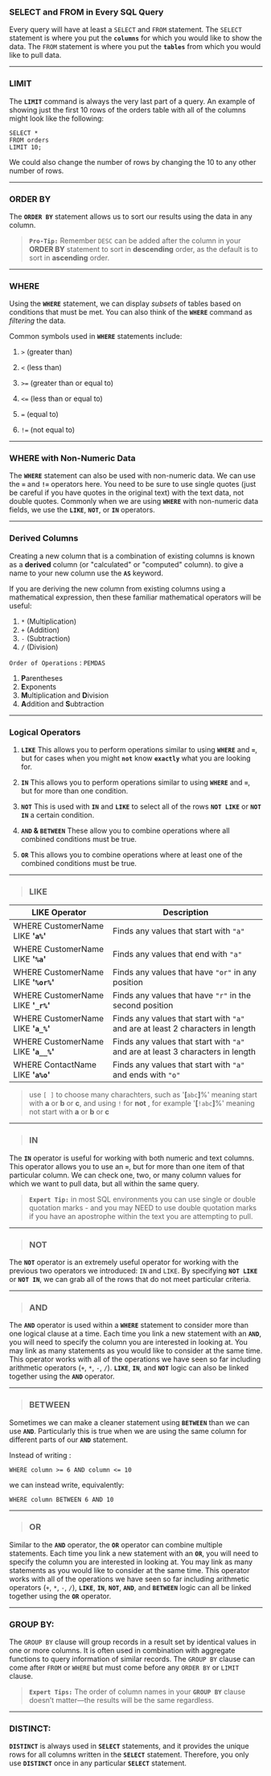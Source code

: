 ### SELECT and FROM in Every SQL Query

Every query will have at least a  `SELECT`  and  `FROM`  statement. The  `SELECT`   statement is where you put the  **`columns`**  for which you would like to show the data. The  `FROM` statement is where you put the  **`tables`**  from which you would like to pull data.



--------------------
### LIMIT
The  **`LIMIT`**  command is always the very last part of a query. An example of showing just the first 10 rows of the orders table with all of the columns might look like the following:

```
SELECT *
FROM orders
LIMIT 10;
```
We could also change the number of rows by changing the 10 to any other number of rows.

------------------
### ORDER BY

The **`ORDER BY`** statement allows us to sort our results using the data in any column.

> **`Pro-Tip:`** 
Remember  `DESC`  can be added after the column in your  **ORDER BY**  statement to sort in **descending** order, as the default is to sort in **ascending** order.

-------------

### WHERE
Using the **`WHERE`** statement, we can display _subsets_ of tables based on conditions that must be met. You can also think of the **`WHERE`** command as _filtering_ the data.

Common symbols used in  **`WHERE`**  statements include:

1.  `>`  (greater than)
    
2.  `<`  (less than)
    
3.  `>=`  (greater than or equal to)
    
4.  `<=`  (less than or equal to)
    
5.  `=`  (equal to)
    
6.  `!=`  (not equal to)

-------------------------------


### WHERE with Non-Numeric Data
The  **`WHERE`**  statement can also be used with non-numeric data. We can use the  **`=`**  and  **`!=`**  operators here. You need to be sure to use single quotes (just be careful if you have quotes in the original text) with the text data, not double quotes. Commonly when we are using  **`WHERE`**  with non-numeric data fields, we use the  **`LIKE`**,  **`NOT`**, or  **`IN`**  operators.



------------------------------

### Derived Columns
Creating a new column that is a combination of existing columns is known as a  **derived**  column (or "calculated" or "computed" column).  to give a name to your new column use the **`AS`**  keyword.


If you are deriving the new column from existing columns using a mathematical expression, then these familiar mathematical operators will be useful:

1.  `*`  (Multiplication)
2.  `+`  (Addition)
3.  `-`  (Subtraction)
4.  `/`  (Division)


`Order of Operations` : `PEMDAS`
1. **P**arentheses
2. **E**xponents
3. **M**ultiplication and  **D**ivision
4. **A**ddition and  **S**ubtraction



-----------------



### Logical Operators
1.  **`LIKE`**  This allows you to perform operations similar to using  **`WHERE`**  and  **`=`**, but for cases when you might  **`not`**  know  **`exactly`**  what you are looking for.
    
2.  **`IN`**  This allows you to perform operations similar to using  **`WHERE`**  and  **`=`**, but for more than one condition.
    
3.  **`NOT`**  This is used with  **`IN`**  and  **`LIKE`**  to select all of the rows  **`NOT LIKE`**  or  **`NOT IN`**  a certain condition.
    
4.  **`AND` & `BETWEEN`**  These allow you to combine operations where all combined conditions must be true.
    
5.  **`OR`**  This allows you to combine operations where at least one of the combined conditions must be true.



_______________

> ###  LIKE 

|LIKE Operator | Description |
|--|--|
| WHERE CustomerName LIKE **'`a%`'** |Finds any values that start with `"a"` |
|WHERE CustomerName LIKE **'`%a`'**|Finds any values that end with `"a"`|
|WHERE CustomerName LIKE **'`%or%`'**|Finds any values that have `"or"` in any position|
|WHERE CustomerName LIKE **'`_r%`'**|Finds any values that have `"r"` in the second position|
|WHERE CustomerName LIKE **'`a_%`'**|Finds any values that start with `"a"` and are at least 2 characters in length|
|WHERE CustomerName LIKE **'`a__%`'**|Finds any values that start with `"a"` and are at least 3 characters in length|
|WHERE ContactName LIKE **'`a%o`'**|Finds any values that start with `"a"` and ends with `"o"`|

> use `[ ]` to choose many charachters, such as '**[**`abc`**]**%' meaning start with **a** or **b** or **c**, and using `!` for **not** , for example '**[**`!abc`**]**%' meaning not start with **a** or **b** or **c**

-------------------

> ### IN

The **`IN`** operator is useful for working with both numeric and text columns. This operator allows you to use an **`=`**, but for more than one item of that particular column. We can check one, two, or many column values for which we want to pull data, but all within the same query.

> **`Expert Tip:`** in most SQL environments you can use single or double quotation marks - and you may NEED to use double quotation marks if you have an apostrophe within the text you are attempting to pull.

------------------

> ### NOT

The **`NOT`** operator is an extremely useful operator for working with the previous two operators we introduced: `IN` and `LIKE`. By specifying **`NOT LIKE`** or **`NOT IN`**, we can grab all of the rows that do not meet particular criteria.

----------------------

> ### AND
The **`AND`** operator is used within a **`WHERE`** statement to consider more than one logical clause at a time. Each time you link a new statement with an **`AND`**, you will need to specify the column you are interested in looking at. You may link as many statements as you would like to consider at the same time. This operator works with all of the operations we have seen so far including arithmetic operators (`+`, `*`, `-`, `/`). **`LIKE`**, **`IN`**, and **`NOT`** logic can also be linked together using the **`AND`** operator.


-----------------------

> ### BETWEEN 
Sometimes we can make a cleaner statement using  **`BETWEEN`**  than we can use  **`AND`**. Particularly this is true when we are using the same column for different parts of our  **`AND`**  statement.

Instead of writing :

```
WHERE column >= 6 AND column <= 10
```

we can instead write, equivalently:

```
WHERE column BETWEEN 6 AND 10
```

------------------------------

> ### OR
Similar to the **`AND`** operator, the **`OR`** operator can combine multiple statements. Each time you link a new statement with an **`OR`**, you will need to specify the column you are interested in looking at. You may link as many statements as you would like to consider at the same time. This operator works with all of the operations we have seen so far including arithmetic operators (`+`, `*`, `-`, `/`), **`LIKE`**, **`IN`**, **`NOT`**, **`AND`**, and **`BETWEEN`** logic can all be linked together using the **`OR`** operator.


----------------------------------


### GROUP BY:

The `GROUP BY` clause will group records in a result set by identical values in one or more columns. It is often used in combination with aggregate functions to query information of similar records. The `GROUP BY` clause can come after `FROM` or `WHERE` but must come before any `ORDER BY` or `LIMIT` clause.

>  **`Expert Tips:`**
 The order of column names in your  **`GROUP BY`**  clause doesn’t matter—the results will be the same regardless. 

------------------

### DISTINCT:

**`DISTINCT`** is always used in **`SELECT`** statements, and it provides the unique rows for all columns written in the **`SELECT`** statement. Therefore, you only use **`DISTINCT`** once in any particular **`SELECT`** statement.

